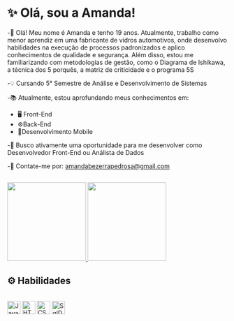 # ✨️ Olá, sou a Amanda!

-👋  Olá! Meu nome é Amanda e tenho 19 anos. Atualmente, trabalho como menor aprendiz em uma fabricante de vidros automotivos, onde desenvolvo habilidades na execução de processos padronizados e aplico conhecimentos de qualidade e segurança. Além disso, estou me familiarizando com metodologias de gestão, como o Diagrama de Ishikawa, a técnica dos 5 porquês, a matriz de criticidade e o programa 5S

-💡 Cursando 5° Semestre de Análise e Desenvolvimento de Sistemas

-📚 Atualmente, estou aprofundando meus conhecimentos em:
 * 🖥️ Front-End
 * ⚙️Back-End
 * 📲Desenvolvimento Mobile

-🌱 Busco ativamente uma oportunidade para me desenvolver como Desenvolvedor Front-End ou Análista de Dados

-📩 Contate-me por: amandabezerrapedrosa@gmail.com 

##
<div>
  <a href="https://beacons.ari/AmandaBeserras">
    <img height="180em" src="https://github-readme-stats.vercel.app/api?username=amandabeserras&show_icons=true&theme=dracula&include_all_commits=true&count_private=true"/>
   <img height="180em" src="https://github-readme-stats.vercel.app/api/top-langs/?username=AmandaBeserras&layout=compact&langs_count=168&theme=dracula" />

  </a>
</div>

## ⚙️ Habilidades
<div style="display: inline_block"><br>
 <img alt="Javascript" align="center" height="30" wiodth="48" src="https://cdn.jsdelivr.net/gh/devicons/devicon@latest/icons/javascript/javascript-original.svg" />
 <img alt="HTML" align="center" height="30" wiodth="48" src="https://cdn.jsdelivr.net/gh/devicons/devicon@latest/icons/html5/html5-original.svg"/>
 <img alt="CSS" align="center" height="30" wiodth="48" src="https://cdn.jsdelivr.net/gh/devicons/devicon@latest/icons/css3/css3-original.svg" />
<img alt="SqlDeveloper" align="center" height="30" wiodth="48" src="https://cdn.jsdelivr.net/gh/devicons/devicon@latest/icons/sqldeveloper/sqldeveloper-original.svg" />


          


 

          
            
          

          









